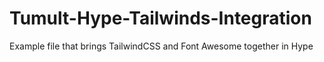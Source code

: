 # Tumult-Hype-Tailwinds-Integration
Example file that brings TailwindCSS and Font Awesome together in Hype

